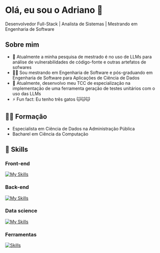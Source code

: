 # Olá, eu sou o Adriano 👋

Desenvolvedor Full-Stack | Analista de Sistemas | Mestrando em Engenharia de Software


## Sobre mim

- 🔭 Atualmente a minha pesquisa de mestrado é no uso de LLMs para análise de vulnerabilidades de código-fonte e outras artefatos de sofwares
- 🧑‍🎓 Sou mestrando em Engenharia de Software e pós-graduando em Engenharia de Software para Aplicações de Ciência de Dados
- 🌱 Atualmente, desenvolvo meu TCC de especialização na implementação de uma ferramenta geração de testes unitários com o uso das LLMs
- ⚡ Fun fact: Eu tenho três gatos 🐱🐱🐱

## :student: Formação

- Especialista em Ciência de Dados na Administração Pública
- Bacharel em Ciência da Computação

## :rocket: Skills

### Front-end

[![My Skills](https://skillicons.dev/icons?i=html,css,bootstrap,js,jquery)](https://skillicons.dev)

### Back-end

[![My Skills](https://skillicons.dev/icons?i=py,flask,php,java,c)](https://skillicons.dev)

### Data science

[![My Skills](https://skillicons.dev/icons?i=py,r,sklearn,mysql)](https://skillicons.dev)

### Ferramentas

[![Skills](https://skillicons.dev/icons?i=vscode,git)](https://skillicons.dev)




<!--
**adriano-gomes-dev/adriano-gomes-dev** is a ✨ _special_ ✨ repository because its `README.md` (this file) appears on your GitHub profile.

Here are some ideas to get you started:

- 🔭 I’m currently working on ...
- 🌱 I’m currently learning ...
- 👯 I’m looking to collaborate on ...
- 🤔 I’m looking for help with ...
- 💬 Ask me about ...
- 📫 How to reach me: ...
- 😄 Pronouns: ...
- ⚡ Fun fact: ...
-->
